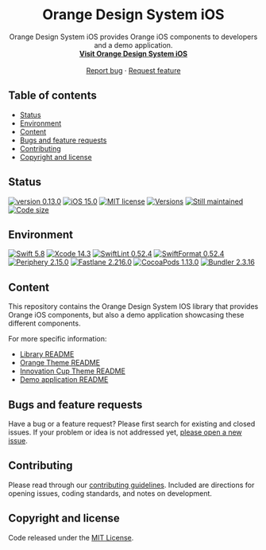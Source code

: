<h1 align="center">Orange Design System iOS</h1>

<p align="center">
  Orange Design System iOS provides Orange iOS components to developers and a demo application.
  <br>
  <a href="https://orange-opensource.github.io/ods-ios"><strong>Visit Orange Design System iOS</strong></a>
  <br>
  <br>
  <a href="https://github.com/Orange-OpenSource/ods-ios/issues/new?assignees=B3nz01d&labels=%F0%9F%90%9E%20bug%2C%F0%9F%94%8D+triage&template=bug_report.yml&title=[Bug]%3A+Bug+Summary">Report bug</a>
  ·
  <a href="https://github.com/Orange-OpenSource/ods-ios/issues/new?assignees=B3nz01d&labels=feature%2C%F0%9F%94%8D%20triage&template=feature_request.yml&title=[feature]%3A+">Request feature</a>
</p>

## Table of contents

- [Status](#status)
- [Environment](#environment)
- [Content](#content)
- [Bugs and feature requests](#bugs-and-feature-requests)
- [Contributing](#contributing)
- [Copyright and license](#copyright-and-license)

## Status

[![version 0.13.0](https://img.shields.io/badge/version-0.13.0-brightgreen.svg)](CHANGELOG.md)
[![iOS 15.0](https://img.shields.io/badge/iOS-15.0-informational.svg)](https://developer.apple.com/support/app-store "iOS 15 supports")
[![MIT license](https://img.shields.io/github/license/Orange-OpenSource/ods-ios)](https://github.com/Orange-OpenSource/ods-ios/blob/qualif/LICENSE)
[![Versions](https://img.shields.io/github/v/release/Orange-OpenSource/ods-ios?label=Last%20version)](https://github.com/Orange-OpenSource/ods-ios/releases)
[![Still maintained](https://img.shields.io/maintenance/yes/2023)](https://github.com/Orange-OpenSource/ods-ios/issues?q=is%3Aissue+is%3Aclosed)
[![Code size](https://img.shields.io/github/languages/code-size/Orange-OpenSource/ods-ios)](https://github.com/Orange-OpenSource/ods-ios)

## Environment

[![Swift 5.8](https://img.shields.io/badge/Swift-5.8-informational.svg)](https://swift.org)
[![Xcode 14.3](https://img.shields.io/badge/Xcode-14.3-informational.svg)](https://developer.apple.com/xcode)
[![SwiftLint 0.52.4](https://img.shields.io/badge/SwiftLint-0.52.4-informational.svg)](https://github.com/realm/SwiftLint)
[![SwiftFormat 0.52.4](https://img.shields.io/badge/SwiftFormat-0.52.4-informational.svg)](https://github.com/nicklockwood/SwiftFormat)
[![Periphery 2.15.0](https://img.shields.io/badge/Periphery-2.15.0-informational.svg)](https://github.com/peripheryapp/periphery)
[![Fastlane 2.216.0](https://img.shields.io/badge/Fastlane-2.216.0-informational.svg)](https://fastlane.tools/)
[![CocoaPods 1.13.0](https://img.shields.io/badge/CocoaPods-1.13.0-informational.svg)](https://cocoapods.org/)
[![Bundler 2.3.16](https://img.shields.io/badge/Bundler-2.3.16-informational.svg)](https://bundler.io/)

## Content

This repository contains the Orange Design System IOS library that provides Orange iOS components, but also a demo application showcasing these different components.

For more specific information:

* [Library README](https://github.com/Orange-OpenSource/ods-ios/blob/qualif/OrangeDesignSystem/README.md)
* [Orange Theme README](https://github.com/Orange-OpenSource/ods-ios/blob/qualif/OrangeTheme/README.md)
* [Innovation Cup Theme README](https://github.com/Orange-OpenSource/ods-ios/blob/qualif/InnovationCupTheme/README.md)
* [Demo application README](https://github.com/Orange-OpenSource/ods-ios/blob/qualif/OrangeDesignSystemDemo/README.md)

## Bugs and feature requests

Have a bug or a feature request? Please first search for existing and closed issues. If your problem or idea is not addressed yet, [please open a new issue](https://github.com/Orange-OpenSource/ods-ios/issues/new/choose).

## Contributing

Please read through our [contributing guidelines](https://github.com/Orange-OpenSource/ods-ios/blob/qualif/CONTRIBUTING.md). Included are directions for opening issues, coding standards, and notes on development.

## Copyright and license

Code released under the [MIT License](https://github.com/Orange-OpenSource/ods-ios/blob/qualif/LICENSE).
